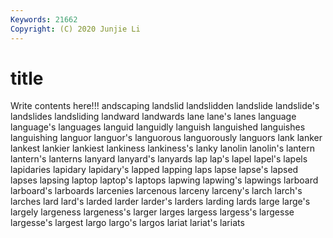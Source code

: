 ```yaml
---
Keywords: 21662
Copyright: (C) 2020 Junjie Li
---
```


# title

Write contents here!!!
andscaping 
landslid 
landslidden
landslide 
landslide's 
landslides 
landsliding 
landward 
landwards 
lane 
lane's 
lanes 
language
language's 
languages 
languid 
languidly 
languish 
languished 
languishes 
languishing 
languor 
languor's
languorous 
languorously 
languors 
lank 
lanker 
lankest 
lankier 
lankiest 
lankiness 
lankiness's
lanky 
lanolin 
lanolin's 
lantern 
lantern's 
lanterns 
lanyard 
lanyard's 
lanyards 
lap
lap's 
lapel 
lapel's 
lapels 
lapidaries 
lapidary 
lapidary's 
lapped 
lapping 
laps
lapse 
lapse's 
lapsed 
lapses 
lapsing 
laptop 
laptop's 
laptops 
lapwing 
lapwing's
lapwings 
larboard 
larboard's 
larboards 
larcenies 
larcenous 
larceny 
larceny's 
larch 
larch's
larches 
lard 
lard's 
larded 
larder 
larder's 
larders 
larding 
lards 
large
large's 
largely 
largeness 
largeness's 
larger 
larges 
largess 
largess's 
largesse 
largesse's
largest 
largo 
largo's 
largos 
lariat 
lariat's 
lariats 
